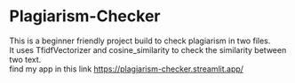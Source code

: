 # Plagiarism-Checker
This is a beginner friendly project build to check plagiarism in two files.<br>
It uses TfidfVectorizer and cosine_similarity to check the similarity between two text.<br>
find my app in this link https://plagiarism-checker.streamlit.app/
